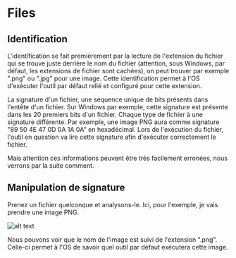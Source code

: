 # Files
## Identification

L'identification se fait premièrement par la lecture de l'extension du fichier qui se trouve juste derrière le nom du fichier (attention, sous Windows, par défaut, les extensions de fichier sont cachées), on peut trouver par exemple ".png" ou ".jpg" pour une image. Cette identification permet à l'OS d'exécuter l'outil par défaut relié et configuré pour cette extension.

La signature d'un fichier, une séquence unique de bits présents dans l'entête d'un fichier. Sur Windows par exemple, cette signature est présente dans les 20 premiers bits d'un fichier. Chaque type de fichier à une signature différente. Par exemple, une image PNG aura comme signature "89 50 4E 47 0D 0A 1A 0A" en hexadécimal. Lors de l'exécution du fichier, l'outil en question va lire cette signature afin d'exécuter correctement le fichier.

Mais attention ces informations peuvent être très facilement erronées, nous verrons par la suite comment.


## Manipulation de signature

Prenez un fichier quelconque et analysons-le. Ici, pour l'exemple, je vais prendre une image PNG.

![alt text](files/image-file.png "Une image")

Nous pouvons voir que le nom de l'image est suivi de l'extension ".png". Celle-ci permet à l'OS de savoir quel outil par défaut exécutera cette image.